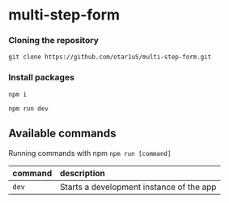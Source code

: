 # multi-step-form
### Cloning the repository

```shell
git clone https://github.com/otar1uS/multi-step-form.git
```

### Install packages

```shell
npm i
```

```shell
npm run dev
```

## Available commands

Running commands with npm `npm run [command]`

| command | description                              |
| :------ | :--------------------------------------- |
| `dev`   | Starts a development instance of the app |
